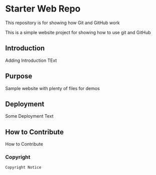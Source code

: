 # Starter Web Repo

This repository is for showing how Git and GitHub work

This is a simple website project for showing how to use git and GitHub

## Introduction

Adding Introduction TExt

## Purpose

Sample website with plenty of files for demos

## Deployment

Some Deployment Text

## How to Contribute

How to Contribute

### Copyright
    Copyright Notice
